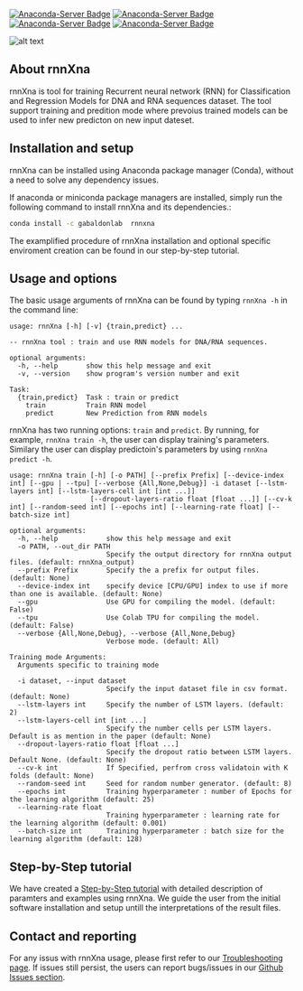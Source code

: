[![Anaconda-Server Badge](https://anaconda.org/gabaldonlab/rnnxna/badges/version.svg)](https://anaconda.org/gabaldonlab/rnnxna)
[![Anaconda-Server Badge](https://anaconda.org/gabaldonlab/rnnxna/badges/platforms.svg)](https://anaconda.org/gabaldonlab/rnnxna)
[![Anaconda-Server Badge](https://anaconda.org/gabaldonlab/rnnxna/badges/latest_release_date.svg)](https://anaconda.org/gabaldonlab/rnnxna)
[![Anaconda-Server Badge](https://anaconda.org/gabaldonlab/rnnxna/badges/license.svg)](https://anaconda.org/gabaldonlab/rnnxna)

![alt text](https://image.ibb.co/bs7fAV/logos.png)


## About rnnXna

rnnXna is tool for training Recurrent neural network (RNN) for Classification and Regression Models for DNA and RNA sequences dataset. The tool support training and predition mode where  prevoius trained models can be used to infer new predicton on new input dateset.


## Installation and setup
rnnXna can be installed using Anaconda package manager (Conda), without a need to solve any dependency issues. 

If anaconda or miniconda package managers are installed, simply run the following command to install rnnXna and its dependencies.:

```bash
conda install -c gabaldonlab  rnnxna
```

The examplified procedure of rnnXna installation and optional specific enviroment creation can be found in our step-by-step tutorial. 

## Usage and options

The basic usage arguments of rnnXna can be found by typing `rnnXna -h` in the command line:
```
usage: rnnXna [-h] [-v] {train,predict} ...

-- rnnXna tool : train and use RNN models for DNA/RNA sequences.

optional arguments:
  -h, --help       show this help message and exit
  -v, --version    show program's version number and exit

Task:
  {train,predict}  Task : train or predict
    train          Train RNN model
    predict        New Prediction from RNN models
```
rnnXna has two running options: `train` and `predict`. By running, for example, `rnnXna train -h`, the user can display training's parameters. Similary the user can display predictoin's parameters by using `rnnXna predict -h`.

```
usage: rnnXna train [-h] [-o PATH] [--prefix Prefix] [--device-index int] [--gpu | --tpu] [--verbose {All,None,Debug}] -i dataset [--lstm-layers int] [--lstm-layers-cell int [int ...]]
                    [--dropout-layers-ratio float [float ...]] [--cv-k int] [--random-seed int] [--epochs int] [--learning-rate float] [--batch-size int]

optional arguments:
  -h, --help            show this help message and exit
  -o PATH, --out_dir PATH
                        Specify the output directory for rnnXna output files. (default: rnnXna_output)
  --prefix Prefix       Specify the a prefix for output files. (default: None)
  --device-index int    specify device [CPU/GPU] index to use if more than one is available. (default: None)
  --gpu                 Use GPU for compiling the model. (default: False)
  --tpu                 Use Colab TPU for compiling the model. (default: False)
  --verbose {All,None,Debug}, --verbose {All,None,Debug}
                        Verbose mode. (default: All)

Training mode Arguments:
  Arguments specific to training mode

  -i dataset, --input dataset
                        Specify the input dataset file in csv format. (default: None)
  --lstm-layers int     Specify the number of LSTM layers. (default: 2)
  --lstm-layers-cell int [int ...]
                        Specify the number cells per LSTM layers. Default is as mention in the paper (default: None)
  --dropout-layers-ratio float [float ...]
                        Specify the dropout ratio between LSTM layers. Default None. (default: None)
  --cv-k int            If Specified, perfrom cross validatoin with K folds (default: None)
  --random-seed int     Seed for random number generator. (default: 8)
  --epochs int          Training hyperparameter : number of Epochs for the learning algorithm (default: 25)
  --learning-rate float
                        Training hyperparameter : learning rate for the learning algorithm (default: 0.001)
  --batch-size int      Training hyperparameter : batch size for the learning algorithm (default: 128)                 
```


## Step-by-Step tutorial

We have created a [Step-by-Step tutorial](https://github.com/Gabaldonlab/rnnXna/wiki/rnnXna-Tutorial)  with detailed description of paramters and examples using rnnXna. We guide the user from the initial software installation and setup untill the interpretations of the result files. 


## Contact and reporting

For any issus with rnnXna usage, please first refer to our [Troubleshooting page](https://github.com/Gabaldonlab/rnnXna/wiki/Troubleshooting). If issues still persist, the users can report bugs/issues in our [Github Issues section](https://github.com/Gabaldonlab/rnnXna/issues).
